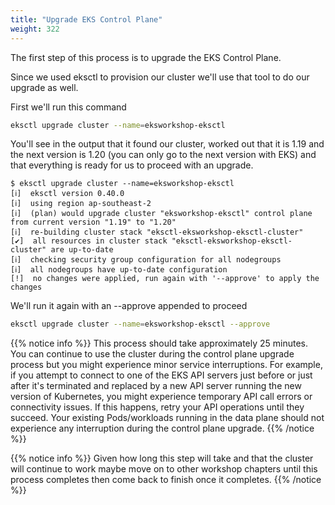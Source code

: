 ```yaml
---
title: "Upgrade EKS Control Plane"
weight: 322
---
```


The first step of this process is to upgrade the EKS Control Plane.

Since we used eksctl to provision our cluster we'll use that tool to do our upgrade as well.

First we'll run this command
```bash
eksctl upgrade cluster --name=eksworkshop-eksctl
```

You'll see in the output that it found our cluster, worked out that it is 1.19 and the next version is 1.20 (you can only go to the next version with EKS) and that everything is ready for us to proceed with an upgrade.
```
$ eksctl upgrade cluster --name=eksworkshop-eksctl
[ℹ]  eksctl version 0.40.0
[ℹ]  using region ap-southeast-2
[ℹ]  (plan) would upgrade cluster "eksworkshop-eksctl" control plane from current version "1.19" to "1.20"
[ℹ]  re-building cluster stack "eksctl-eksworkshop-eksctl-cluster"
[✔]  all resources in cluster stack "eksctl-eksworkshop-eksctl-cluster" are up-to-date
[ℹ]  checking security group configuration for all nodegroups
[ℹ]  all nodegroups have up-to-date configuration
[!]  no changes were applied, run again with '--approve' to apply the changes
```

We'll run it again with an --approve appended to proceed
```bash
eksctl upgrade cluster --name=eksworkshop-eksctl --approve
```
{{% notice info %}}
This process should take approximately 25 minutes. You can continue to use the cluster during the control plane upgrade process but you might experience minor service interruptions. For example, if you attempt to connect to one of the EKS API servers just before or just after it's terminated and replaced by a new API server running the new version of Kubernetes, you might experience temporary API call errors or connectivity issues. If this happens, retry your API operations until they succeed. Your existing Pods/workloads running in the data plane should not experience any interruption during the control plane upgrade.
{{% /notice %}}

{{% notice info %}}
Given how long this step will take and that the cluster will continue to work maybe move on to other workshop chapters until this process completes then come back to finish once it completes.
{{% /notice %}}

